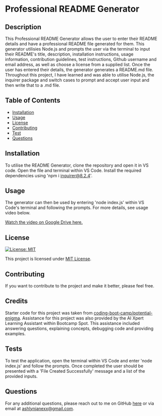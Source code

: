 # Professional README Generator

## Description

This Professional README Generator allows the user to enter their README details and have a professional README file generated for them. This generator utilisies Node.js and prompts the user via the terminal to input their README's title, description, installation instructions, usage information, contribution guidelines, test instructions, Github username and email address, as well as choose a license from a supplied list.  Once the user has entered their details, the generator generates a README.md file. Throughout this project, I have learned and was able to utilise Node.js, the inquirer package and switch cases to prompt and accept user input and then write that to a .md file. 

## Table of Contents

- [Installation](#installation)
- [Usage](#usage)
- [License](#license)
- [Contributing](#contributing)
- [Test](#test)
- [Questions](#questions)

## Installation

To utilise the README Generator, clone the repository and open it in VS code. Open the file and terminal within VS Code. Install the required dependencies using 'npm i inquirer@8.2.4'.

## Usage

The generator can then be used by entering 'node index.js' within VS Code's terminal and following the prompts. For more details, see usage video below. 

[Watch the video on Google Drive here.](https://drive.google.com/file/d/1P9FtENVpuaYjOJVdr_oiVhOIv3CW9MsQ/view?usp=sharing)

## License

[![License: MIT](https://img.shields.io/badge/License-MIT-yellow.svg)](https://opensource.org/licenses/MIT)

This project is licensed under [MIT License](https://opensource.org/licenses/MIT).

## Contributing

If you want to contribute to the project and make it better, please feel free. 

## Credits

Starter code for this project was taken from [coding-boot-camp/potential-enigma](https://github.com/coding-boot-camp/potential-enigma). Assistance for this project was also provided by the AI Xpert Learning Assistant within Bootcamp Spot. This assistance included answering questions, explaining concepts, debugging code and providing examples. 

## Tests

To test the application, open the terminal within VS Code and enter 'node index.js' and follow the prompts. Once completed the user should be presented with a 'File Created Successfully' message and a list of the provided inputs. 

## Questions

For any additional questions, please reach out to me on GitHub [here](https://github.com/ashlynmcgarry) or via email at ashlynjanexx@gmail.com.

